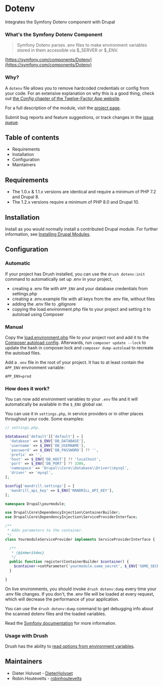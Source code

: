 # Dotenv

Integrates the Symfony Dotenv component with Drupal

### What's the Symfony Dotenv Component

> Symfony Dotenv parses .env files to make environment variables stored in them
accessible via $_SERVER or $_ENV.

[https://symfony.com/components/Dotenv](https://symfony.com/components/Dotenv)

### Why?

A `dotenv` file allows you to remove hardcoded credentials or config from your
code. For an extensive explanation on why this is a good thing, check out
[the _Config_ chapter of the Twelve-Factor App website](https://www.12factor.net/config).

For a full description of the module, visit the
[project page](https://www.drupal.org/project/dotenv).

Submit bug reports and feature suggestions, or track changes in the
[issue queue](https://www.drupal.org/project/issues/dotenv).


## Table of contents

- Requirements
- Installation
- Configuration
- Maintainers


## Requirements

- The 1.0.x & 1.1.x versions are identical and require a minimum of PHP 7.2 and
  Drupal 8.
- The 1.2.x versions require a minimum of PHP 8.0 and Drupal 10.


## Installation

Install as you would normally install a contributed Drupal module. For further
information, see
[Installing Drupal Modules](https://www.drupal.org/docs/extending-drupal/installing-drupal-modules).


## Configuration

### Automatic

If your project has Drush installed, you can use the `drush dotenv:init` 
command to automatically set up .env in your project,

- creating a .env file with `APP_ENV` and your database credentials from 
  settings.php
- creating a .env.example file with all keys from the .env file, without files
- adding the .env file to .gitignore
- copying the load.environment.php file to your project and setting it to 
  autoload using Composer

### Manual

Copy the [load.environment.php](https://git.drupalcode.org/project/dotenv/-/blob/1.0.x/files/load.environment.php) file to your project root and add it to the [Composer autoload config](https://github.com/drupal-composer/drupal-project/blob/9.x/composer.json#L49). Afterwards, run `composer update --lock` to update the hash in composer.lock and `composer dump-autoload` to recreate the autoload files.

Add a `.env` file in the root of your project. It has to at least contain the 
`APP_ENV` environment variable:

```
APP_ENV=prod
```

### How does it work?

You can now add environment variables to your `.env` file and it will
automatically be available in the `$_ENV` global var.

You can use it in `settings.php`, in service providers or in other places
throughout your code. Some examples:

```php
// settings.php.

$databases['default']['default'] = [
  'database' => $_ENV['DB_DATABASE'],
  'username' => $_ENV['DB_USERNAME'],
  'password' => $_ENV['DB_PASSWORD'] ?? '',
  'prefix' => '',
  'host' => $_ENV['DB_HOST'] ?? 'localhost',
  'port' => $_ENV['DB_PORT'] ?? 3306,
  'namespace' => 'Drupal\\Core\\Database\\Driver\\mysql',
  'driver' => 'mysql',
];

$config['mandrill.settings'] = [
  'mandrill_api_key' => $_ENV['MANDRILL_API_KEY'],
];
```
```php
namespace Drupal\yourmodule;

use Drupal\Core\DependencyInjection\ContainerBuilder;
use Drupal\Core\DependencyInjection\ServiceProviderInterface;

/**
 * Adds parameters to the container.
 */
class YourmoduleServiceProvider implements ServiceProviderInterface {

  /**
   * {@inheritdoc}
   */
  public function register(ContainerBuilder $container) {
    $container->setParameter('yourmodule.some_secret', $_ENV['SOME_SECRET']);
  }

}
```

On live environments, you should invoke `drush dotenv:dump` every time
your .env file changes. If you don't, the .env file will be loaded at every 
request, which will decrease the performance of your application.

You can use the `drush dotenv:dump` command to get debugging info about the 
scanned dotenv files and the loaded variables.

Read the [Symfony documentation](https://symfony.com/doc/current/configuration.html#configuring-environment-variables-in-env-files)
for more information.

### Usage with Drush

Drush has the ability to [read options from environment variables](https://www.drush.org/latest/using-drush-configuration/#environment-variables).

## Maintainers

- Dieter Holvoet - [DieterHolvoet](https://drupal.org/u/dieterholvoet)
- Robin.Houtevelts - [robinhoutevelts](https://www.drupal.org/u/robinhoutevelts)
